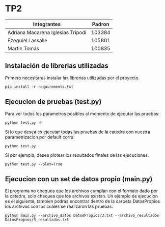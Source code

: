 # TP2
| Integrantes                        | Padron |
| -------------------------------    | ------ |
| Adriana Macarena Iglesias Tripodi  | 103384 |
| Ezequiel Lassalle                  | 105801 |
| Martín Tomás                       | 100835 |


## Instalación de librerias utilizadas
Primero necesitaras instalar las librerias utilizadas por el proyecto.
```
pip install -r requirements.txt
```

## Ejecucion de pruebas (test.py)
Para ver todos los parametros posibles al momento de ejecutar las pruebas:
```
python test.py -h
```

Si lo que desea es ejecutar todas las pruebas de la catedra con nuestra parametrizacion por default corra:
```
python test.py
```

Si por ejemplo, desea plotear los resultados finales de las ejecuciones:
```
python test.py --plot=True
```

## Ejecucion con un set de datos propio (main.py)
El programa no chequea que los archivos cumplan con el formato dado por la catedra, solo chequea que los archivos existan.
Un ejemplo de ejecucion es el siguiente, tambien podras encontrar dentro de la carpeta DatosPropios los archivos con los cuales se realizaron las pruebas.
```
python main.py --archivo_datos DatosPropios/3.txt --archivo_resultados DatosPropios/3_resultados.txt
```